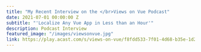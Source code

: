 ```yaml
---
title: "My Recent Interview on the </br>Views on Vue Podcast"
date: 2021-07-01 00:00:00 Z
subtitle: "'Localize Any Vue App in Less than an Hour'"
description: Podcast Interview
featured_image: "/images/viewsonvue.jpg"
link: https://play.acast.com/s/views-on-vue/f8fdd533-7f01-4d68-b35e-1d25ca767c7e
---
```

